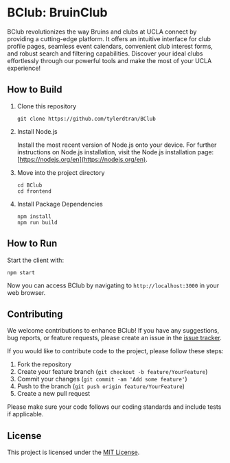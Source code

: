 # BClub: BruinClub

BClub revolutionizes the way Bruins and clubs at UCLA connect by providing a cutting-edge platform. It offers an intuitive interface for club profile pages, seamless event calendars, convenient club interest forms, and robust search and filtering capabilities. Discover your ideal clubs effortlessly through our powerful tools and make the most of your UCLA experience!

## How to Build

1. Clone this repository
   ```shell
   git clone https://github.com/tylerdtran/BClub
   ```

2. Install Node.js

   Install the most recent version of Node.js onto your device. For further instructions on Node.js installation, visit the Node.js installation page: [https://nodejs.org/en](https://nodejs.org/en).

3. Move into the project directory
   ```shell
   cd BClub
   cd frontend
   ```

4. Install Package Dependencies
   ```shell
   npm install
   npm run build
   ```

## How to Run

Start the client with:
```shell
npm start
```

Now you can access BClub by navigating to `http://localhost:3000` in your web browser.

## Contributing

We welcome contributions to enhance BClub! If you have any suggestions, bug reports, or feature requests, please create an issue in the [issue tracker](https://github.com/tylerdtran/BClub/issues).

If you would like to contribute code to the project, please follow these steps:

1. Fork the repository
2. Create your feature branch (`git checkout -b feature/YourFeature`)
3. Commit your changes (`git commit -am 'Add some feature'`)
4. Push to the branch (`git push origin feature/YourFeature`)
5. Create a new pull request

Please make sure your code follows our coding standards and include tests if applicable.

## License

This project is licensed under the [MIT License](LICENSE).